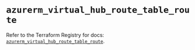 # `azurerm_virtual_hub_route_table_route`

Refer to the Terraform Registry for docs: [`azurerm_virtual_hub_route_table_route`](https://registry.terraform.io/providers/hashicorp/azurerm/4.21.0/docs/resources/virtual_hub_route_table_route).
